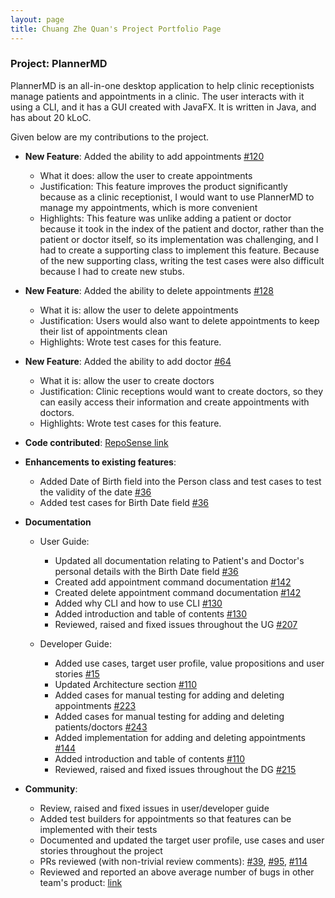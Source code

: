 ```yaml
---
layout: page
title: Chuang Zhe Quan's Project Portfolio Page
---
```


### Project: PlannerMD

PlannerMD is an all-in-one desktop application to help clinic receptionists manage patients and appointments in a clinic. The user interacts with it using a CLI, and it has a GUI created with JavaFX. It is written in Java, and has about 20 kLoC.

Given below are my contributions to the project.
* **New Feature**: Added the ability to add appointments [#120](https://github.com/AY2122S1-CS2103T-T11-3/tp/pull/120)
  * What it does: allow the user to create appointments 
  * Justification: This feature improves the product significantly because as a clinic receptionist, I would want to use 
  PlannerMD to manage my appointments, which is more convenient
  * Highlights: This feature was unlike adding a patient or doctor because it took in the index of the patient and doctor, rather than the patient or doctor itself,
  so its implementation was challenging, and I had to create a supporting class to implement this feature. Because of the new supporting class,
    writing the test cases were also difficult because I had to create new stubs.
* **New Feature**: Added the ability to delete appointments [#128](https://github.com/AY2122S1-CS2103T-T11-3/tp/pull/128)
  * What it is: allow the user to delete appointments
  * Justification: Users would also want to delete appointments to keep their list of appointments clean
  * Highlights: Wrote test cases for this feature.
* **New Feature**: Added the ability to add doctor [#64](https://github.com/AY2122S1-CS2103T-T11-3/tp/pull/64)
  * What it is: allow the user to create doctors
  * Justification: Clinic receptions would want to create doctors, so they can easily access their information and create appointments with doctors.
  * Highlights: Wrote test cases for this feature.
  
* **Code contributed**: [RepoSense link](https://nus-cs2103-ay2122s1.github.io/tp-dashboard/?search=chuangzhequan&sort=groupTitle&sortWithin=title&timeframe=commit&mergegroup=&groupSelect=groupByRepos&breakdown=true&checkedFileTypes=docs~functional-code~test-code~other&since=2021-09-17&tabOpen=true&tabAuthor=ChuangZheQuan&tabRepo=AY2122S1-CS2103T-T11-3%2Ftp%5Bmaster%5D&authorshipIsMergeGroup=false&authorshipFileTypes=docs~functional-code~test-code&authorshipIsBinaryFileTypeChecked=false&tabType=authorship)

* **Enhancements to existing features**:
  * Added Date of Birth field into the Person class and test cases to test the validity of the date [#36](https://github.com/AY2122S1-CS2103T-T11-3/tp/pull/36) 
  * Added test cases for Birth Date field [#36](https://github.com/AY2122S1-CS2103T-T11-3/tp/pull/36)

* **Documentation**
  * User Guide:
    * Updated all documentation relating to Patient's and Doctor's personal details with the Birth Date field [#36](https://github.com/AY2122S1-CS2103T-T11-3/tp/pull/36)
    * Created add appointment command documentation [#142](https://github.com/AY2122S1-CS2103T-T11-3/tp/pull/142)
    * Created delete appointment command documentation [#142](https://github.com/AY2122S1-CS2103T-T11-3/tp/pull/142)
    * Added why CLI and how to use CLI [#130](https://github.com/AY2122S1-CS2103T-T11-3/tp/pull/130)
    * Added introduction and table of contents [#130](https://github.com/AY2122S1-CS2103T-T11-3/tp/pull/130)
    * Reviewed, raised and fixed issues throughout the UG [#207](https://github.com/AY2122S1-CS2103T-T11-3/tp/pull/207)
    
  * Developer Guide:
    * Added use cases, target user profile, value propositions and user stories [#15](https://github.com/AY2122S1-CS2103T-T11-3/tp/pull/15)
    * Updated Architecture section [#110](https://github.com/AY2122S1-CS2103T-T11-3/tp/pull/110)
    * Added cases for manual testing for adding and deleting appointments [#223](https://github.com/AY2122S1-CS2103T-T11-3/tp/pull/223)
    * Added cases for manual testing for adding and deleting patients/doctors [#243](https://github.com/AY2122S1-CS2103T-T11-3/tp/pull/243)
    * Added implementation for adding and deleting appointments [#144](https://github.com/AY2122S1-CS2103T-T11-3/tp/pull/144)
    * Added introduction and table of contents [#110](https://github.com/AY2122S1-CS2103T-T11-3/tp/pull/110)
    * Reviewed, raised and fixed issues throughout the DG [#215](https://github.com/AY2122S1-CS2103T-T11-3/tp/pull/215)
  
* **Community**:
    * Review, raised and fixed issues in user/developer guide
    * Added test builders for appointments so that features can be implemented with their tests
    * Documented and updated the target user profile, use cases and user stories throughout the project
    * PRs reviewed (with non-trivial review comments): [#39](https://github.com/AY2122S1-CS2103T-T11-3/tp/pull/39), [#95](https://github.com/AY2122S1-CS2103T-T11-3/tp/pull/95), [#114](https://github.com/AY2122S1-CS2103T-T11-3/tp/pull/114)
    * Reviewed and reported an above average number of bugs in other team's product: [link](https://github.com/chuangzhequan/ped/issues)
